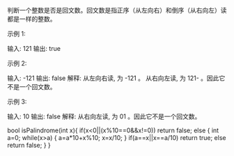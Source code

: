 判断一个整数是否是回文数。回文数是指正序（从左向右）和倒序（从右向左）读都是一样的整数。

示例 1:

输入: 121
输出: true


示例 2:

输入: -121
输出: false
解释: 从左向右读, 为 -121 。 从右向左读, 为 121- 。因此它不是一个回文数。


示例 3:

输入: 10
输出: false
解释: 从右向左读, 为 01 。因此它不是一个回文数。

bool isPalindrome(int x){
    if(x<0||(x%10==0&&x!=0))
    return false;
    else
    {
        int a=0;
        while(x>a)
        {
            a=a*10+x%10;
            x=x/10;
        }
        if(a==x||x==a/10) return true;
        else return false;
    }
}
